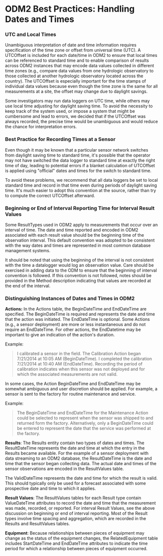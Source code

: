 ODM2 Best Practices: Handling Dates and Times
=============================================

### UTC and Local Times ###
Unambiguous interpretation of date and time information requires specification of the time zone or offset from universal time (UTC). A UTCOffset is included for each date/time in ODM2 to ensure that local times can be referenced to standard time and to enable comparison of results across ODM2 instances that may encode data values collected in different time zones (e.g., compare data values from one hydrologic observatory to those collected at another hydrologic observatory located across the country). The UTCOffset is especially important for the time stamps of individual data values because even though the time zone is the same for all measurements at a site, the offset may change due to daylight savings. 

Some investigators may run data loggers on UTC time, while others may use local time adjusting for daylight saving time. To avoid the necessity to keep track of the system used, or impose a system that might be cumbersome and lead to errors, we decided that if the UTCOffset was always recorded, the precise time would be unambiguous and would reduce the chance for interpretation errors. 

### Best Practice for Recording Times at a Sensor ###
Even though it may be known that a particular sensor network switches from daylight saving time to standard time, it's possible that the operator may not have switched the data logger to standard time at exactly the right time of day, leading to potential errors if a blanket calculation of UTCOffset is applied using "official" dates and times for the switch to standard time.

To avoid these problems, we recommend that all data loggers be set to local standard time and record in that time even during periods of daylight saving time. It's much easier to adopt this convention at the source, rather than try to compute the correct UTCOffset afterward.

### Beginning or End of Interval Reporting Time for Interval Result Values ###
Some ResultTypes used in ODM2 apply to measurements that occur over an interval of time. The date and time reported and encoded in ODM2 associated with each result value should be the beginning time of the observation interval. This default convention was adopted to be consistent with the way dates and times are represented in most common database management systems. 

It should be noted that using the beginning of the interval is not consistent with the time a datalogger would log an observation value. Care should be exercised in adding data to the ODM to ensure that the beginning of interval convention is followed. If this convention is not followed, notes should be provided in the Method description indicating that values are recorded at the end of the interval.

### Distinguishing Instances of Dates and Times in ODM2 ###

**Actions:** In the Actions table, the BeginDateTime and EndDateTime are specified. The BeginDateTime is required and represents the date and time that the action was initiated. The EndDateTime is optional. Some Actions (e.g., a sensor deployment) are more or less instantaneous and do not require an EndDateTime. For other actions, the EndDatetime may be important to give an indication of the action's duration.

Example:

>I calibrated a sensor in the field. The Calibration Action began 7/21/2014 at 10:05 AM (BeginDateTime). I completed the calibration 7/21/2014 at 10:40 AM (EndDateTime). Recording the period of calibration indicates when this sensor was not deployed and for which the associated measurements are not valid.

In some cases, the Action BeginDateTime and EndDateTime may be somewhat ambiguous and user discretion should be applied. For example, a sensor is sent to the factory for routine maintenance and service. 

Example:

>The BeginDateTime and EndDateTime for the Maintenance Action could be selected to represent when the sensor was shipped to and returned form the factory. Alternatively, only a BeginDateTime could be entered to represent the date that the service was performed at the factory.

**Results**: The Results entity contain two types of dates and times. The ResultDateTime represents the date and time at which the entry in the Results became available. For the example of a sensor deployment with data streaming to an ODM2 database, the ResultDateTime is the date and time that the sensor began collecting data. The actual date and times of the sensor observations are encoded in the ResultValues table. 

The ValidDateTime represents the date and time for which the result is valid. This should typically only be used for a forecast associated with some prospective date and time to which it applies.  

**Result Values**: The ResultValues tables for each Result type contain ValueDateTime attributes to record the date and time that the measurement was made, recorded, or reported. For interval Result Values, see the above discussion on beginning or end of interval reporting. Most of the Result types involve time spacing and aggregation, which are recorded in the Results and ResultValues tables.

**Equipment**: Because relationships between pieces of equipment may change as the status of the equipment changes, the RelatedEquipment table includes StartDateTime and EndDateTime attributes to indicate the time period for which a relationship between pieces of equipment occurred.
